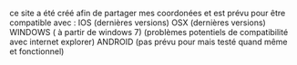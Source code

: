 ce site a été créé afin de partager mes coordonées
et est prévu pour être compatible avec :
IOS (dernières versions)
OSX (dernières versions)
WINDOWS ( à partir de windows 7) (problèmes potentiels de compatibilité avec internet explorer)
ANDROID (pas prévu pour mais testé quand même et fonctionnel)
